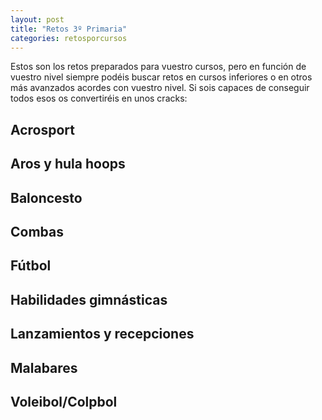 ```yaml
---
layout: post
title: "Retos 3º Primaria"
categories: retosporcursos
---
```


Estos son los retos preparados para vuestro cursos, pero en función de vuestro nivel siempre podéis buscar retos en cursos inferiores o en otros más avanzados acordes con vuestro nivel. Si sois capaces de conseguir todos esos os convertiréis en unos cracks:

## Acrosport

## Aros y hula hoops

## Baloncesto

## Combas

## Fútbol

## Habilidades gimnásticas

## Lanzamientos y recepciones

## Malabares

## Voleibol/Colpbol
